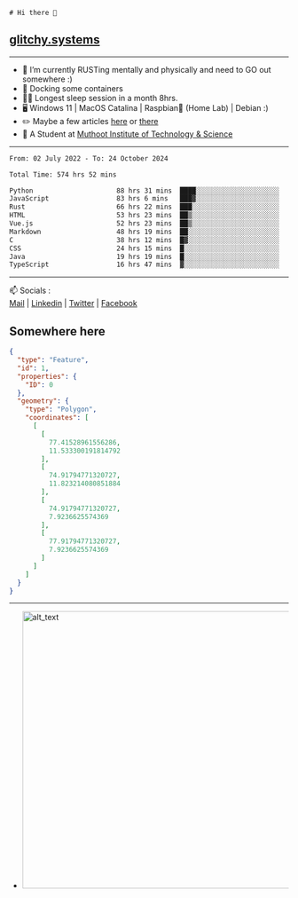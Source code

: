 ```
# Hi there 👋
```
## [glitchy.systems](https://glitchy.systems)
---

- 🌱 I’m currently RUSTing mentally and physically and need to GO out somewhere :)
- 🐋 Docking some containers
- 😶‍🌫️ Longest sleep session in a month 8hrs.
- 🖥️ Windows 11 | MacOS Catalina | Raspbian🥧 (Home Lab) | Debian :)
- ✏️ Maybe a few articles [here](https://medium.com/@advaithnarayanan8) or [there](https://medium.com/@advaithnarayanan8)
- 📑 A Student at [Muthoot Institute of Technology & Science](https://mgmits.ac.in/)



---

<!--START_SECTION:waka-->

```txt
From: 02 July 2022 - To: 24 October 2024

Total Time: 574 hrs 52 mins

Python                     88 hrs 31 mins  ████░░░░░░░░░░░░░░░░░░░░░   15.40 %
JavaScript                 83 hrs 6 mins   ███▓░░░░░░░░░░░░░░░░░░░░░   14.46 %
Rust                       66 hrs 22 mins  ███░░░░░░░░░░░░░░░░░░░░░░   11.55 %
HTML                       53 hrs 23 mins  ██▒░░░░░░░░░░░░░░░░░░░░░░   09.29 %
Vue.js                     52 hrs 23 mins  ██▒░░░░░░░░░░░░░░░░░░░░░░   09.11 %
Markdown                   48 hrs 19 mins  ██░░░░░░░░░░░░░░░░░░░░░░░   08.41 %
C                          38 hrs 12 mins  █▓░░░░░░░░░░░░░░░░░░░░░░░   06.65 %
CSS                        24 hrs 15 mins  █░░░░░░░░░░░░░░░░░░░░░░░░   04.22 %
Java                       19 hrs 19 mins  █░░░░░░░░░░░░░░░░░░░░░░░░   03.36 %
TypeScript                 16 hrs 47 mins  ▓░░░░░░░░░░░░░░░░░░░░░░░░   02.92 %
```

<!--END_SECTION:waka-->

---

📫 Socials :<br>
[Mail](mailto:advaith@glitchy.systems) | [Linkedin](https://www.linkedin.com/in/advaith-narayanan-a72152214/) | [Twitter](https://twitter.com/advaithnarayan) | [Facebook](https://screenmessage.com/qinq)

## Somewhere here

```geojson
{
  "type": "Feature",
  "id": 1,
  "properties": {
    "ID": 0
  },
  "geometry": {
    "type": "Polygon",
    "coordinates": [
      [
        [
          77.41528961556286,
          11.533300191814792
        ],
        [
          74.91794771320727,
          11.823214080851884
        ],
        [
          74.91794771320727,
          7.9236625574369
        ],
        [
          77.91794771320727,
          7.9236625574369
        ]
      ]
    ]
  }
}
```


--- 
- [<img alt="alt_text" width="500px" src="https://valid.x86.fr/cache/banner/xv24bv-6.png" />](https://valid.x86.fr/xv24bv)


